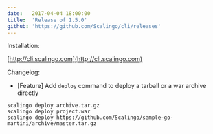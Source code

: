 ```yaml
---
date:	2017-04-04 18:00:00
title:	'Release of 1.5.0'
github: 'https://github.com/Scalingo/cli/releases'
---
```


Installation:

[http://cli.scalingo.com](http://cli.scalingo.com)

Changelog:

* [Feature] Add `deploy` command to deploy a tarball or a war archive directly

```
scalingo deploy archive.tar.gz
scalingo deploy project.war
scalingo deploy https://github.com/Scalingo/sample-go-martini/archive/master.tar.gz
```
